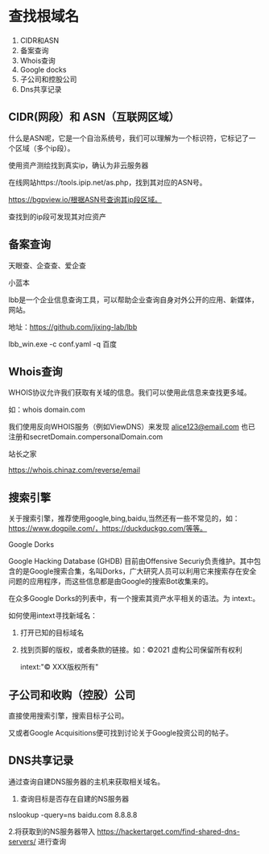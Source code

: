 # **查找根域名**

1. CIDR和ASN
2. 备案查询
3. Whois查询
4. Google docks
5. 子公司和控股公司
6. Dns共享记录

## **CIDR(网段）和 ASN（互联网区域）**

什么是ASN呢，它是一个自治系统号，我们可以理解为一个标识符，它标记了一个区域（多个ip段）。

使用资产测绘找到真实ip，确认为非云服务器

在线网站https://tools.ipip.net/as.php，找到其对应的ASN号。

https://bgpview.io/根据ASN号查询其ip段区域。

查找到的ip段可发现其对应资产

## **备案查询**

天眼查、企查查、爱企查



小蓝本

lbb是一个企业信息查询工具，可以帮助企业查询自身对外公开的应用、新媒体，网站。

地址：https://github.com/jixing-lab/lbb

lbb_win.exe -c conf.yaml -q 百度

## **Whois查询**

WHOIS协议允许我们获取有关域的信息。我们可以使用此信息来查找更多域。

如：whois domain.com

我们使用反向WHOIS服务（例如ViewDNS）来发现 alice123@email.com 也已注册和secretDomain.compersonalDomain.com

站长之家

https://whois.chinaz.com/reverse/email



## **搜索引擎**

关于搜索引擎，推荐使用google,bing,baidu,当然还有一些不常见的，如：https://www.dogpile.com/，https://duckduckgo.com/等等。

Google Dorks

Google Hacking Database (GHDB) 目前由Offensive Securiy负责维护。其中包含的是Google搜索合集，名叫Dorks，广大研究人员可以利用它来搜索存在安全问题的应用程序，而这些信息都是由Google的搜索Bot收集来的。

在众多Google Dorks的列表中，有一个搜索其资产水平相关的语法。为 intext:。

如何使用intext寻找新域名：

1. 打开已知的目标域名

2. 找到页脚的版权，或者条款的链接。如：©2021 虚构公司保留所有权利

   intext:"© XXX版权所有"

## **子公司和收购（控股）公司**

直接使用搜索引擎，搜索目标子公司。

又或者Google Acquisitions便可找到讨论关于Google投资公司的帖子。



## **DNS共享记录**

通过查询自建DNS服务器的主机来获取相关域名。

1. 查询目标是否存在自建的NS服务器

nslookup -query=ns baidu.com 8.8.8.8



2.将获取到的NS服务器带入 https://hackertarget.com/find-shared-dns-servers/ 进行查询

